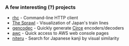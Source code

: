 ### A few interesting (?) projects

* [rhc](https://github.com/ktfleming/rhc) - Command-line HTTP client
* [The Sprawl](https://github.com/ktfleming/the-sprawl) - Visualization of Japan's train lines
* [gencodec](https://github.com/ktfleming/gencodec) - Quickly generate [Circe](https://github.com/circe/circe) encoders/decoders 
* [awc](https://github.com/ktfleming/awc) - Quick access to AWS web console pages
* [niteru](https://github.com/ktfleming/niteru) - Search for Japanese kanji by visual similarity 
